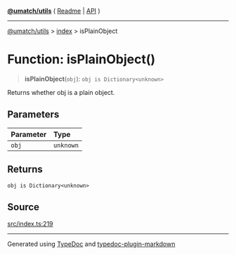 [**@umatch/utils**](../../README.md) ( [Readme](../../README.md) \| [API](../../API.md) )

---

[@umatch/utils](../../API.md) > [index](../README.md) > isPlainObject

# Function: isPlainObject()

> **isPlainObject**(`obj`): `obj is Dictionary<unknown>`

Returns whether obj is a plain object.

## Parameters

| Parameter | Type      |
| :-------- | :-------- |
| `obj`     | `unknown` |

## Returns

`obj is Dictionary<unknown>`

## Source

[src/index.ts:219](https://github.com/umatch-oficial/utils/blob/a9008ad/src/index.ts#L219)

---

Generated using [TypeDoc](https://typedoc.org/) and [typedoc-plugin-markdown](https://www.npmjs.com/package/typedoc-plugin-markdown)
